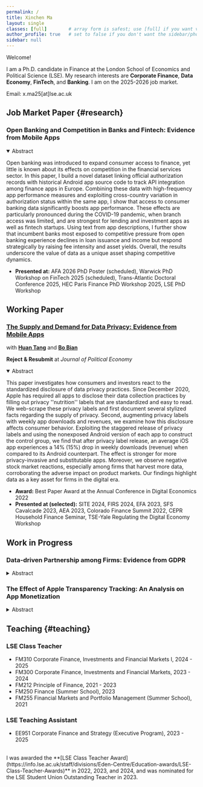 ```yaml
---
permalink: /
title: Xinchen Ma
layout: single
classes: [full]        # array form is safest; use [full] if you want very wide
author_profile: true   # set to false if you don't want the sidebar/photo
sidebar: null
---
```


Welcome! 
  
I am a Ph.D. candidate in Finance at the London School of Economics and Political Science (LSE). My research interests are **Corporate Finance**, **Data Economy**, **FinTech**, and **Banking**. I am on the 2025-2026 job market. 

Email: x.ma25[at]lse.ac.uk

<!-- My first name, Xinchen, is pronounced “SHEEN-chen”. -->
<!-- [Curriculum Vitae](https://pages.github.com/) -->

## Job Market Paper {#research}

### Open Banking and Competition in Banks and Fintech: Evidence from Mobile Apps

<details class="abstract" open>
  <summary>Abstract</summary>
  <p>Open banking was introduced to expand consumer access to finance, yet little is known about its effects on competition in the financial services sector. In this paper, I build a novel dataset linking official authorization records with historical Android app source code to track API integration among finance apps in Europe. Combining these data with high-frequency app performance measures and exploiting cross-country variation in authorization status within the same app, I show that access to consumer banking data significantly boosts app performance. These effects are particularly pronounced during the COVID-19 pandemic, when branch access was limited, and are strongest for lending and investment apps as well as fintech startups. Using text from app descriptions, I further show that incumbent banks most exposed to competitive pressure from open banking experience declines in loan issuance and income but respond strategically by raising fee intensity and asset yields. Overall, the results underscore the value of data as a unique asset shaping competitive dynamics.</p>
</details>

- **Presented at:** AFA 2026 PhD Poster (scheduled), Warwick PhD Workshop on FinTech 2025 (scheduled), Trans-Atlantic Doctoral Conference 2025, HEC Paris Finance PhD Workshop 2025, LSE PhD Workshop

## Working Paper

### [The Supply and Demand for Data Privacy: Evidence from Mobile Apps](https://papers.ssrn.com/sol3/papers.cfm?abstract_id=3987541)

with **[Huan Tang](https://huan-tang.com/)** and **[Bo Bian](https://www.bo-bian.com/home)**

**Reject & Resubmit** at _Journal of Political Economy_

<details class="abstract" open>
  <summary>Abstract</summary>
  <p>This paper investigates how consumers and investors react to the standardized disclosure of data privacy practices. Since December 2020, Apple has required all apps to disclose their data collection practices by filling out privacy ''nutrition'' labels that are standardized and easy to read. We web-scrape these privacy labels and first document several stylized facts regarding the supply of privacy. Second, augmenting privacy labels with weekly app downloads and revenues, we examine how this disclosure affects consumer behavior. Exploiting the staggered release of privacy labels and using the nonexposed Android version of each app to construct the control group, we find that after privacy label release, an average iOS app experiences a 14% (15%) drop in weekly downloads (revenue) when compared to its Android counterpart. The effect is stronger for more privacy-invasive and substitutable apps. Moreover, we observe negative stock market reactions, especially among firms that harvest more data, corroborating the adverse impact on product markets. Our findings highlight data as a key asset for firms in the digital era. </p>
</details>

- **Award:** Best Paper Award at the Annual Conference in Digital Economics 2022 
- **Presented at (selected):** SITE 2024, FIRS 2024, EFA 2023, SFS Cavalcade 2023, AEA 2023, Colorado Finance Summit 2022, CEPR Household Finance Seminar, TSE-Yale Regulating the Digital Economy Workshop

## Work in Progress

### Data-driven Partnership among Firms: Evidence from GDPR

<details class="abstract">
  <summary>Abstract</summary>
  <p>This paper studies the formation and capital-market implications of data-driven partnerships between firms. I assemble a news-based dataset of inter-firm, data-driven collaborations to map the landscape of corporate data sharing. I document the determinants of partnership formation, partner-pair characteristics, and associated stock-market reactions. Exploiting the EU’s General Data Protection Regulation (GDPR) as a plausibly exogenous shock in a difference-in-differences design, I show that GDPR-exposed firms form more data-driven partnerships, with the increase concentrated in cross-border deals with non-EU partners. </p>
</details>

### The Effect of Apple Transparency Tracking: An Analysis on App Monetization

<details class="abstract">
  <summary>Abstract</summary>
  <p>This paper studies how data sharing policy affects app developers’ monetization. We exploit Apple’s App Tracking Transparent (ATT), which shifts customers’ default data sharing option in the Apple App Store from opt-in to opt-out, as a natural experiment to study how apps change their business model to make money in the privacy-preserving era. We find that after ATT, apps that are used to track users suffer declines of 28% and 10% in downloads and revenue, respectively. Advertising activities of tracking apps are negatively affected among publishers who display fewer banner, full-screen, playable, video ads and advertisers who advertise less aggressively on social networks. Tracking apps also adopt more third-party SDKs for advertising and monetization than non-tracking apps and are switching to less tracking-reliant attribution SDKs. In the long run, ATT causes price rises in in-app purchases. The above impacts are more pronounced among advertisers. </p>
</details>


## Teaching {#teaching}

### LSE Class Teacher
- FM310 Corporate Finance, Investments and Financial Markets I, 2024 - 2025
- FM300 Corporate Finance, Investments and Financial Markets, 2023 - 2024
- FM212 Principle of Finance, 2021 - 2023
- FM250 Finance (Summer School), 2023
- FM255 Financial Markets and Portfolio Management (Summer School), 2021

### LSE Teaching Assistant
- EE951 Corporate Finance and Strategy (Executive Program), 2023 - 2025

<br>
I was awarded the **[LSE Class Teacher Award](https://info.lse.ac.uk/staff/divisions/Eden-Centre/Education-awards/LSE-Class-Teacher-Awards)** in 2022, 2023, and 2024, and was nominated for the LSE Student Union Outstanding Teacher in 2023. 

<br><br><br><br>
